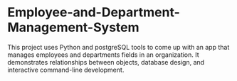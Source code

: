 # Employee-and-Department-Management-System
This project uses Python and postgreSQL tools to come up with an app that manages employees and departments fields in an organization. It demonstrates relationships between objects, database design, and interactive command-line development.
